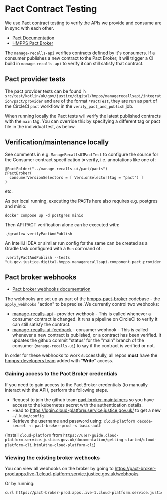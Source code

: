 # Pact Contract Testing

We use [Pact](https://docs.pact.io/) contract testing to verify the APIs we provide and consume are in sync with each other.

- [Pact Documentation](https://pact.io/)
- [HMPPS Pact Broker](https://pact-broker-prod.apps.live-1.cloud-platform.service.justice.gov.uk/)

The `manage-recalls-api` verifies contracts defined by it's consumers. If a consumer publishes a new contract to the Pact Broker, it will trigger a CI build in `manage-recalls-api` to verify it can still satisfy that contract.

## Pact provider tests

The pact provider tests can be found in `src/test/kotlin/uk/gov/justice/digital/hmpps/managerecallsapi/integration/pact/provider` and are of the format `*PactTest`, they are run as part of the CircleCI `pact` workflow in the `verify_pact_and_publish` job.

When running locally the Pact tests will verify the latest published contracts with the `main` tag. You can override this by specifying a different tag or pact
file in the individual test, as below.

## Verification/maintenance locally

See comments in e.g. `ManageRecallsUIPactTest` to configure the source for
the Consumer contract specification to verify, i.e. annotations like one of:

```
@PactFolder("../manage-recalls-ui/pact/pacts")
@PactBroker(
  consumerVersionSelectors = [ VersionSelector(tag = "pact") ]
)
```

etc.

As per local running, executing the PACTs here also requires e.g. postgres and minio:

`docker compose up -d postgres minio`

Then API PACT verification alone can be executed with:

```
./gradlew verifyPactAndPublish
```

An IntelliJ IDEA or similar run config for the same can be created as a Gradle task configured with a
`Run` command of:
```
:verifyPactAndPublish --tests "uk.gov.justice.digital.hmpps.managerecallsapi.component.pact.provider.ManagerRecallsUiAuthorizedPactTest"
```

## Pact broker webhooks

- [Pact broker webhooks documentation](https://docs.pact.io/pact_broker/webhooks/)

The webhooks are set up as part of the [hmpps-pact-broker](https://github.com/ministryofjustice/hmpps-pact-broker) codebase - the `apply_webhooks` "action" to be precise. We currently control two webhooks:

- [manage-recalls-api](https://github.com/ministryofjustice/hmpps-pact-broker/blob/main/seed/webhook-manage-recalls-api.json) - provider webhook - This is called whenever a consumer contract is changed. It runs a pipeline on CircleCI to verify it can still satisfy the contract.
- [manage-recalls-ui-feedback](https://github.com/ministryofjustice/hmpps-pact-broker/blob/main/seed/webhook-manage-recalls-ui-feedback.json) - consumer webhook - This is called whenever a new contract is published, or a contract has been verified. It updates the github commit "status" for the "main" branch of the consumer (`manage-recalls-ui`) to say if the contract is verified or not.

In order for these webhooks to work successfully, all repos **must** have the [hmpps-developers team](https://github.com/orgs/ministryofjustice/teams/hmpps-developers) added with "**Write**" access.

### Gaining access to the Pact Broker credentials

If you need to gain access to the Pact Broker credentials (to manually interact with the API), perform the following steps.

- Request to join the github team [pact-broker-maintainers](https://github.com/orgs/ministryofjustice/teams/pact-broker-maintainers/members) so you have access to the kubernetes secret with the authentication details.
- Head to https://login.cloud-platform.service.justice.gov.uk/ to get a new `~/.kube/config`
- Retrieve the username and password using: `cloud-platform decode-secret -n pact-broker-prod -s basic-auth`

(install `cloud-platform` from `https://user-guide.cloud-platform.service.justice.gov.uk/documentation/getting-started/cloud-platform-cli.html#the-cloud-platform-cli`)

### Viewing the existing broker webhooks

You can view all webhooks on the broker by going to https://pact-broker-prod.apps.live-1.cloud-platform.service.justice.gov.uk/webhooks

Or by running:

```sh
curl https://pact-broker-prod.apps.live-1.cloud-platform.service.justice.gov.uk/webhooks | jq
```
